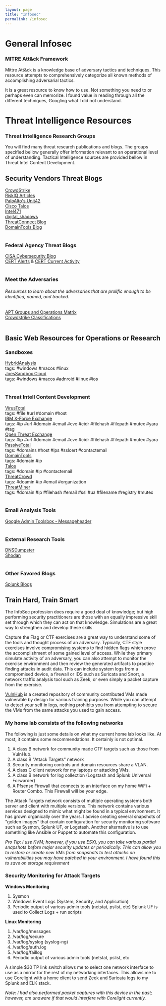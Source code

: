 ```yaml
---
layout: page
title: "Infosec"
permalink: /infosec
---
```


# General Infosec

### MITRE Att&ck Framework
Mittre Att&ck is a knowledge base of adversary tactics and techniques. This resource attempts to comprehensively categorize all known methods of accomplishing adversarial tactics.

It is a great resource to know how to use. Not something you need to or perhaps even can memorize. I found value in reading through all the different techniques, Googling what I did not understand.


# Threat Intelligence Resources

### Threat Intelligence Research Groups
You will find many threat research publications and blogs. The groups specified bellow generally offer information relevant to an operational level of understanding. Tactical Intelligence sources are provided bellow in Threat Intel Content Development. <br>

## Security Vendors Threat Blogs
[CrowdStrike](https://www.crowdstrike.com/blog/)<br>
[RiskIQ Articles](https://community.riskiq.com/research)<br>
[PaloAlto's Unit42](https://blog.paloaltonetworks.com/author/unit-42/)<br>
[Cisco Talos](https://blog.talosintelligence.com/)<br>
[Intel471](https://intel471.com/blog/)<br>
[digital_shadows](https://www.digitalshadows.com/blog-and-research/)<br>
[ThreatConnect Blog](https://threatconnect.com/blog/)<br>
[DomainTools Blog](https://www.domaintools.com/)
<br> <br>

### Federal Agency Threat Blogs
[CISA Cybersecurity Blog](https://www.cisa.gov/blog-list/Cybersecurity)<br>
[CERT Alerts](https://us-cert.cisa.gov/ncas/alerts) & [CERT Current Activity](https://us-cert.cisa.gov/ncas/current-activity)
<br><br>

### Meet the Adversaries
###### Resources to learn about the adversaries that are prolific enough to be identified, named, and tracked. <br>
[APT Groups and Operations Matrix](https://apt.threattracking.com) <br>
[Crowdstrike Classifications](https://www.crowdstrike.com/blog/meet-the-adversaries/)
<br><br>


## Basic Web Resources for Operations or Research
### Sandboxes
[HybridAnalysis](https://www.hybrid-analysis.com/)<br>
tags: #windows #macos #linux <br>
[JoesSandbox Cloud](https://www.joesandbox.com/#windows)<br>
tags: #windows #macos #adnroid #linux #ios
<br><br>

### Threat Intell Content Development
[VirusTotal](https://www.virustotal.com/gui/home/url)<br>
tags: #file #url #domain #host <br>
[IBM X-Force Exchange](https://exchange.xforce.ibmcloud.com/)<br>
tags: #ip #url #domain #email #cve #cidr #filehash #filepath #mutex #yara #tag <br>
[Open Threat Exchange](https://otx.alienvault.com/)<br>
tags: #ip #url #domain #email #cve #cidr #filehash #filepath #mutex #yara  <br>
[PassiveTotal](https://community.riskiq.com/search) <br>
tags: #domains #host #ips #sslcert #contactemail <br>
[DomainTools](https://whois.domaintools.com/) <br>
tags: #domain #ip<br>
[Talos](https://talosintelligence.com/)<br>
tags: #domain #ip #contactemail <br>
[ThreatCrowd](https://www.threatcrowd.org/)<br>
tags: #doamin #ip #email #organization<br>
[ThreatMiner](https://www.threatminer.org/)<br>
tags: #domain #ip #filehash #email #ssl #ua #filename #registry #mutex
<br><br>

### Email Analysis Tools
[Google Admin Toolsbox - Messageheader](https://toolbox.googleapps.com/apps/messageheader/)
<br><br>



### External Research Tools
[DNSDumpster](https://dnsdumpster.com/)<br>
[Shodan](https://www.shodan.io/)
<br><br>

### Other Favored Blogs
[Splunk Blogs](https://www.splunk.com/en_us/blog)<br>


## Train Hard, Train Smart
The InfoSec profession does require a good deal of knowledge; but high performing security practitioners are those with an equally impressive skill set through which they can act on that knowledge. Simulations are a great way to strengthen and develop these skills.

Capture the Flag or CTF exercises are a great way to understand some of the tools and thought process of an adversary. Typically, CTF style exercises involve compromising systems to find hidden flags which prove the accomplishment of some gained level of access. While they primary simulate activity of an adversary, you can also attempt to monitor the exercise environment and then review the generated artifacts to practice finding attacks in audit data. This can include system logs from a compromised device, a firewall or IDS such as Suricata and Snort, a network traffic analysis tool such as Zeek, or even simply a packet capture from the exercise.

[VulnHub](https://www.vulnhub.com/) is a created repository of community contributed VMs made vulnerable by design for various training purposes. While you can attempt to detect your self in logs, nothing prohibits you from attempting to secure the VMs from the same attacks you used to gain access.

### My home lab consists of the following networks ###
The following is just some details on what my current home lab looks like. At most, it contains some recommendations. It certainly is not optimal.
1. A class B network for community made CTF targets such as those from VulnHub.
2. A class B "Attack Targets" network
3. Security monitoring controls and domain resources share a VLAN.
4. A class C client network for my laptops or attacking VMs.
5. A class B network for log collection (Logstash and Splunk Universal Forwarder)
6. A Pfsense Firewall that connects to an interface on my home WiFi + Router Combo. This Firewall will be your edge.

The Attack Targets network consists of multiple operating systems both server and client with multiple versions. This network contains various services designed to mimic what might be found in a typical environment. It has grown organically over the years. I advise creating several snapshots of "golden images" that contain configuration for security monitoring software such as Sysmon, Splunk UF, or Logstash. Another alternative is to use something like Ansible or Puppet to automate this configuration.

*Pro Tip: I use KVM; however, if you use ESXi, you can take various partial snapshots before major security updates or periodically. This can allow you to restore or create new VMs from snapshots to test attacks on vulnerabilities you may have patched in your environment. I have found this to save on storage requirement*

### Security Monitoring for Attack Targets ###

**Windows Monitoring**
1. Sysmon
2. Windows Event Logs (System, Security, and Application)
3. Periodic output of various admin tools (netstat, pslist, etc)
Splunk UF is used to Collect Logs + run scripts

**Linux Monitoring**
1. /var/log/messages
2. /var/log/secure
3. /var/log/syslog (syslog-ng)
4. /var/log/auth.log
5. /var/log/faillog
6. Periodic output of various admin tools (netstat, pslist, etc

  A simple $30 TP link switch allows me to select one network interface to use as a mirror for the rest of my networking interfaces. This allows me to use Corelight with a home client to send Zeek and Suricata logs to my Splunk and ELK stack.

  *Note: I had also performed packet captures with this device in the past; however, am unaware if that would interfere with Corelight currently.*
